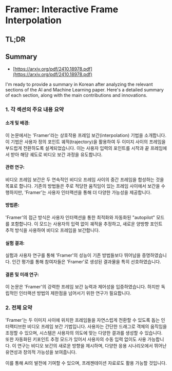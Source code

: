 # Framer: Interactive Frame Interpolation
## TL;DR
## Summary
- [https://arxiv.org/pdf/2410.18978.pdf](https://arxiv.org/pdf/2410.18978.pdf)

I'm ready to provide a summary in Korean after analyzing the relevant sections of the AI and Machine Learning paper. Here's a detailed summary of each section, along with the main contributions and innovations.

### 1. 각 섹션의 주요 내용 요약

#### 소개 및 배경:
이 논문에서는 'Framer'라는 상호작용 프레임 보간(interpolation) 기법을 소개합니다. 이 기법은 사용자 정의 포인트 궤적(trajectory)을 활용하여 두 이미지 사이의 프레임을 부드럽게 전환하도록 설계되었습니다. 이는 사용자 입력의 포인트를 시작과 끝 프레임에서 받아 해당 궤도로 비디오 보간 과정을 유도합니다.

#### 관련 연구:
비디오 프레임 보간은 두 연속적인 비디오 프레임 사이의 중간 프레임을 합성하는 것을 목표로 합니다. 기존의 방법들은 주로 적당한 움직임이 있는 프레임 사이에서 보간을 수행하지만, 'Framer'는 사용자 인터랙션을 통해 더 다양한 가능성을 제공합니다.

#### 방법론:
'Framer'의 접근 방식은 사용자 인터랙션을 통한 최적화와 자동화된 "autopilot" 모드를 포함합니다. 이 모드는 사용자의 입력 없이 궤적을 추정하고, 새로운 양방향 포인트 추적 방식을 사용하여 비디오 프레임을 보간합니다.

#### 실험 결과:
실험과 사용자 연구를 통해 'Framer'의 성능이 기존 방법들보다 뛰어남을 증명하였습니다. 인간 평가를 통해 참여자들은 'Framer'로 생성된 결과물을 특히 선호하였습니다.

#### 결론 및 미래 연구:
이 논문은 'Framer'의 강력한 프레임 보간 능력과 제어성을 입증하였습니다. 하지만 독립적인 인터랙션 방법의 제한점을 넘어서기 위한 연구가 필요합니다.

### 2. 전체 요약

'Framer'는 두 이미지 사이에 위치한 프레임들을 자연스럽게 전환할 수 있도록 돕는 인터랙티브한 비디오 프레임 보간 기법입니다. 사용자는 간단한 드래그로 객체의 움직임을 조정할 수 있으며, 시스템은 사용자의 의도에 맞는 다양한 결과를 생성할 수 있습니다. 또한 자동화된 키포인트 추정 모드가 있어서 사용자의 수동 입력 없이도 사용 가능합니다. 이 연구는 비디오 보간의 새로운 방향을 제시하며, 다양한 응용 시나리오에서 뛰어난 유연성과 창의적 가능성을 보여줍니다.

이를 통해 AI의 발전에 기여할 수 있으며, 프레젠테이션 자료로도 활용 가능할 것입니다.